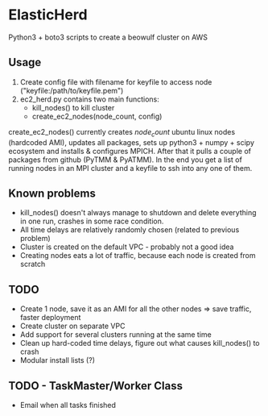 # ElasticHerd
Python3 + boto3 scripts to create a beowulf cluster on AWS 

## Usage
1. Create config file with filename for keyfile to access node ("keyfile:/path/to/keyfile.pem")
2. ec2_herd.py contains two main functions: 
    - kill_nodes() to kill cluster
    - create_ec2_nodes(node_count, config)
    
create_ec2_nodes() currently creates $node_count$ ubuntu linux nodes (hardcoded AMI), updates all packages, sets up python3 + numpy + scipy ecosystem and installs & configures MPICH. After that it pulls a couple of packages from github (PyTMM & PyATMM). 
In the end you get a list of running nodes in an MPI cluster and a keyfile to ssh into any one of them.

## Known problems
  - kill_nodes() doesn't always manage to shutdown and delete everything in one run, crashes in some race condition.
  - All time delays are relatively randomly chosen (related to previous problem)
  - Cluster is created on the default VPC - probably not a good idea
  - Creating nodes eats a lot of traffic, because each node is created from scratch
  
## TODO
  - Create 1 node, save it as an AMI for all the other nodes => save traffic, faster deployment
  - Create cluster on separate VPC
  - Add support for several clusters running at the same time
  - Clean up hard-coded time delays, figure out what causes kill_nodes() to crash
  - Modular install lists (?)
  
## TODO - TaskMaster/Worker Class
  - Email when all tasks finished
  
  
